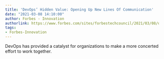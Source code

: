 ```yaml
---
title: 'DevOps’ Hidden Value: Opening Up New Lines Of Communication'
date: "2021-03-08 14:10:00"
author: Forbes - Innovation
authorlink: https://www.forbes.com/sites/forbestechcouncil/2021/03/08/devops-hidden-value-opening-up-new-lines-of-communication/
tags:
- Forbes-Innovation
---
```

DevOps has provided a catalyst for organizations to make a more concerted effort to work together.